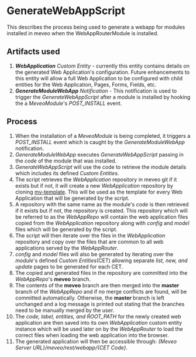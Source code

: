 # GenerateWebAppScript
This describes the process being used to generate a webapp for modules installed in meveo when the WebAppRouterModule is installed.

## Artifacts used
1. _**WebApplication** Custom Entity_  - currently this entity contains details on the generated Web Application's configuration.  Future enhancements to this entity will allow a full Web Application to be configured with child entities for the Web Application, Pages, Forms, Fields, etc.
2. _**GenerateModuleWebApp** Notification_ - This notification is used to trigger the _GenerateWebAppScript_ after a module is installed by hooking the a _MeveoModule_'s  _POST_INSTALL_ event.

## Process
1. When the installation of a _MeveoModule_ is being completed, it triggers a _POST_INSTALL_ event which is caught by the _GenerateModuleWebApp_ notification.
2. _GenerateModuleWebApp_ executes _GenerateWebAppScript_ passing in the _code_ of the module that was installed.
3. _GenerateWebAppScript_ will use the code to retrieve the module details which includes its defined _Custom Entities_.
4. The script retrieves the _WebApplication_ repository in meveo git if it exists but if not, it will create a new _WebApplication_ repository by cloning [mv-template](https://github.com/meveo-org/mv-template).  This will be used as the template for every Web Application that will be generated by the script.
5. A repository with the same name as the module's _code_ is then retrieved if it exists but if not, the repository is created.  This repository which will be referred to as the _WebAppRepo_ will contain the web application files copied from the _WebApplication_ repository along with _config_ and _model_ files which will be generated by the script.
6. The script will then iterate over the files in the _WebApplication_ repository and copy over the files that are common to all web applications served by the _WebAppRouter_.
7. _config_ and _model_ files will also be generated by iterating over the _module_'s defined _Custom Entities_(CET) allowing separate _list, new, and update_ pages to be generated for each CET.
8. The copied and generated files in the repository are committed into the _WebAppRepo_'s **meveo** branch.
9. The contents of the **meveo** branch are then merged into the **master** branch of the _WebAppRepo_ and if no merge conflicts are found, will be committed automatically.  Otherwise, the **master** branch is left unchanged and a log message is printed out stating that the branches need to be manually merged by the user.
10. The *code, label, entities, and ROOT_PATH* for the newly created web application are then saved into its own _WebApplication_ custom entity instance which will be used later on by the _WebAppRouter_ to load the correct files when loading the web application into the browser.
11. The generated application will then be accessible through: _{Meveo Server URL}/meveo/rest/webapp/{CET Code}_.